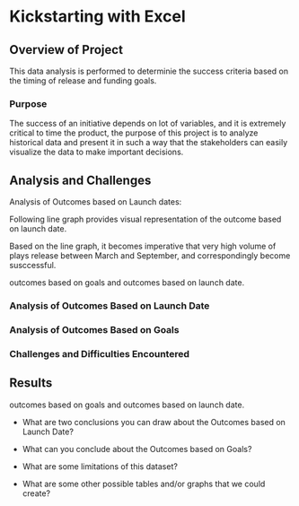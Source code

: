 # Kickstarting with Excel

## Overview of Project

This data analysis is performed to determinie the success criteria based on the timing of release and funding goals.

### Purpose

The success of an initiative depends on lot of variables, and it is extremely critical to time the product, the purpose of this project is to analyze historical data and present it in such a way that the stakeholders can easily visualize the data to make important decisions.

## Analysis and Challenges

Analysis of Outcomes based on Launch dates:

Following line graph provides visual representation of the outcome based on launch date.

Based on the line graph, it becomes imperative that very high volume of plays release between March and September, and correspondingly become susccessful.


outcomes based on goals 
and outcomes based on launch date.



### Analysis of Outcomes Based on Launch Date

### Analysis of Outcomes Based on Goals

### Challenges and Difficulties Encountered

## Results



outcomes based on goals 
and outcomes based on launch date.


- What are two conclusions you can draw about the Outcomes based on Launch Date?

- What can you conclude about the Outcomes based on Goals?

- What are some limitations of this dataset?

- What are some other possible tables and/or graphs that we could create?
